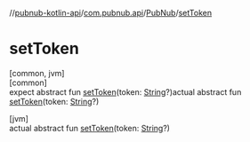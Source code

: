 //[pubnub-kotlin-api](../../../index.md)/[com.pubnub.api](../index.md)/[PubNub](index.md)/[setToken](set-token.md)

# setToken

[common, jvm]\
[common]\
expect abstract fun [setToken](set-token.md)(token: [String](https://kotlinlang.org/api/latest/jvm/stdlib/kotlin/-string/index.html)?)actual abstract fun [setToken](set-token.md)(token: [String](https://kotlinlang.org/api/latest/jvm/stdlib/kotlin/-string/index.html)?)

[jvm]\
actual abstract fun [setToken](set-token.md)(token: [String](https://kotlinlang.org/api/latest/jvm/stdlib/kotlin/-string/index.html)?)
